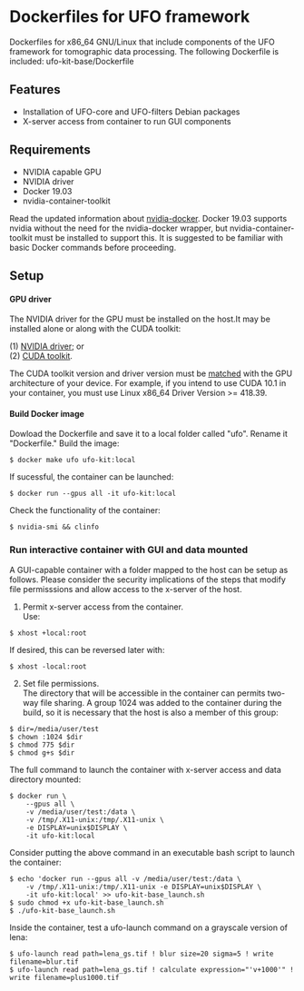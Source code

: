# Dockerfiles for UFO framework
Dockerfiles for x86_64 GNU/Linux that include components of the UFO framework for tomographic data processing. The following Dockerfile is included: ufo-kit-base/Dockerfile

## Features
* Installation of UFO-core and UFO-filters Debian packages
* X-server access from container to run GUI components

## Requirements
* NVIDIA capable GPU
* NVIDIA driver
* Docker 19.03
* nvidia-container-toolkit

Read the updated information about [nvidia-docker](https://github.com/NVIDIA/nvidia-docker). Docker 19.03 supports nvidia without the need for the nvidia-docker wrapper, but nvidia-container-toolkit must be installed to support this. It is suggested to be familiar with basic Docker commands before proceeding.

## Setup
#### GPU driver
The NVIDIA driver for the GPU must be installed on the host.It may be installed alone or along with the CUDA toolkit:

(1) [NVIDIA driver](https://www.nvidia.com/Download/index.aspx); or \
(2) [CUDA toolkit](https://developer.nvidia.com/cuda-toolkit).

The CUDA toolkit version and driver version must be [matched](https://github.com/NVIDIA/nvidia-docker/wiki/CUDA) with the GPU architecture of your device. For example, if you intend to use CUDA 10.1 in your container, you must use Linux x86_64 Driver Version >= 418.39.

#### Build Docker image
Dowload the Dockerfile and save it to a local folder called "ufo". Rename it "Dockerfile." Build the image:

``` shell
$ docker make ufo ufo-kit:local
```
If sucessful, the container can be launched:
``` shell
$ docker run --gpus all -it ufo-kit:local
```
Check the functionality of the container:
``` shell
$ nvidia-smi && clinfo
```

### Run interactive container with GUI and data mounted
A GUI-capable container with a folder mapped to the host can be setup as follows. Please consider the security implications of the steps that modify file permisssions and allow access to the x-server of the host.

1. Permit x-server access from the container. \
Use:
``` shell
$ xhost +local:root
```
If desired, this can be reversed later with:  
``` shell
$ xhost -local:root
```

2. Set file permissions. \
The directory that will be accessible in the container can permits two-way file sharing. A group 1024 was added to the container during the build, so it is necessary that the host is also a member of this group:
``` shell
$ dir=/media/user/test
$ chown :1024 $dir
$ chmod 775 $dir
$ chmod g+s $dir
```

The full command to launch the container with x-server access and data directory mounted:

```shell
$ docker run \
	--gpus all \
	-v /media/user/test:/data \
	-v /tmp/.X11-unix:/tmp/.X11-unix \
	-e DISPLAY=unix$DISPLAY \
	-it ufo-kit:local
```

Consider putting the above command in an executable bash script to launch the container:

``` shell
$ echo 'docker run --gpus all -v /media/user/test:/data \
	-v /tmp/.X11-unix:/tmp/.X11-unix -e DISPLAY=unix$DISPLAY \
	-it ufo-kit:local' >> ufo-kit-base_launch.sh
$ sudo chmod +x ufo-kit-base_launch.sh
$ ./ufo-kit-base_launch.sh
```

Inside the container, test a ufo-launch command on a grayscale version of lena:
``` shell
$ ufo-launch read path=lena_gs.tif ! blur size=20 sigma=5 ! write filename=blur.tif
$ ufo-launch read path=lena_gs.tif ! calculate expression="'v+1000'" ! write filename=plus1000.tif
```
